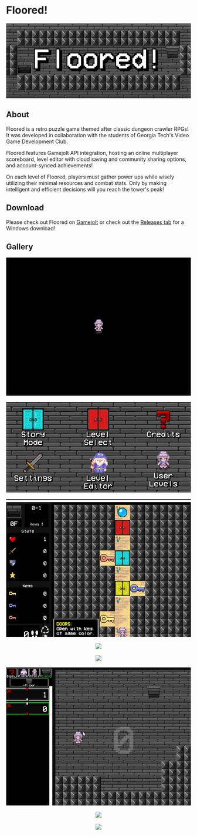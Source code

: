 # Floored!

<p align="center"><img src=images/floored.PNG></img></p>

## About

Floored is a retro puzzle game themed after classic dungeon crawler RPGs! It was developed in collaboration with the students of Georgia Tech's Video Game Development Club.

Floored features Gamejolt API integration, hosting an online multiplayer scoreboard, level editor with cloud saving and community sharing options, and account-synced achievements!

On each level of Floored, players must gather power ups while wisely utilizing their minimal resources and combat stats. Only by making intelligent and efficient decisions will you reach the tower's peak!

## Download

Please check out Floored on [Gamejolt](https://gamejolt.com/games/floored/317865) or check out the [Releases tab](https://github.com/KouriiRaiko/Floored/releases) for a Windows download!

## Gallery

<p align="center"><img src=images/intro.gif></img></p>

<p align="center"><img src=images/menu.PNG></img></p>

<p align="center"><img src=images/keys-1.gif></img></p>

<p align="center"><img src=images/combat-1.gif></img></p>

<p align="center"><img src=images/seal-2.gif></img></p>

<p align="center"><img src=images/level-editor.gif></img></p>

<p align="center"><img src=images/bare-necessities.gif></img></p>

<p align="center"><img src=images/seal-2.gif></img></p>
